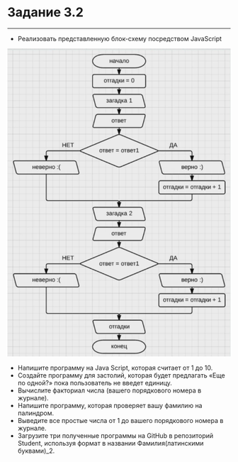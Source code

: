 # Задание 3.2

___

- Реализовать представленную блок-схему посредством JavaScript

![img.png](img.png)

- Напишите программу на Java Script, которая считает от 1 до 10.
- Создайте программу для застолий, которая будет предлагать «Еще по одной?» пока пользователь не введет единицу.
- Вычислите факториал числа (вашего порядкового номера в журнале).
- Напишите программу, которая проверяет вашу фамилию на палиндром.
- Выведите все простые числа от 1 до вашего порядкового номера в журнале.
- Загрузите три полученные программы на GitHub в репозиторий Student, используя формат в названии Фамилия(латинскими
  буквами)_2.